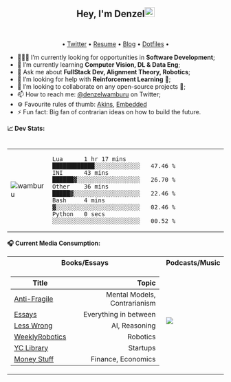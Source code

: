 <h2 align="center">Hey, I'm Denzel<img src="https://github.com/wamburu/wamburu/raw/master/assets/hi.gif" width="23px"></h2>

<br/>

<p align="center">
  • <a href="https://twitter.com/denzelwamburu">Twitter</a>
  • <a href="https://wamburu.codes">Resume</a>
  • <a href="https://blog.wamburu.codes">Blog</a>
  • <a href="https://github.com/wamburu/dotfiles">Dotfiles</a> •

</p>

- 🕵🏿‍♂️ I’m currently looking for opportunities in **Software Development**;
- 🌱 I’m currently learning **Computer Vision, DL & Data Eng**;
- 💬 Ask me about **FullStack Dev, Alignment Theory, Robotics**;
- 🤔 I’m looking for help with **Reinforcement Learning** 👾;
- 👯 I’m looking to collaborate on any open-source projects 🤝;
- 📫 How to reach me: [@denzelwamburu](https://twitter.com/denzelwamburu) on Twitter;
- ⚙️ Favourite rules of thumb: [Akins](https://spacecraft.ssl.umd.edu/akins_laws.html), [Embedded](https://embeddedartistry.com/blog/2018/04/26/embedded-rules-of-thumb/)
- ⚡ Fun fact: Big fan of contrarian ideas on how to build the future.
<summary><strong>📈 Dev Stats: </strong></summary>
<br>
<table>
<tr><td>

<a>
  <img src="https://github-readme-stats.vercel.app/api?username=wamburu&show_icons=true&count_private=true&theme=merko&hide=contribs" alt="wamburu" /> 
</a>
</td><td>

<!--START_SECTION:waka-->
```text
Lua      1 hr 17 mins    ████████████░░░░░░░░░░░░░   47.46 % 
INI      43 mins         ██████▓░░░░░░░░░░░░░░░░░░   26.70 % 
Other    36 mins         █████▓░░░░░░░░░░░░░░░░░░░   22.46 % 
Bash     4 mins          ▓░░░░░░░░░░░░░░░░░░░░░░░░   02.46 % 
Python   0 secs          ░░░░░░░░░░░░░░░░░░░░░░░░░   00.52 % 
```
<!--END_SECTION:waka-->

</td></tr>
</table>

<summary><strong>🎧 Current Media Consumption: </strong></summary>

<table>

<tr><th>Books/Essays </th> <th>Podcasts/Music</th></tr>
<tr><td>

| Title                                                                                               |                        Topic |
| --------------------------------------------------------------------------------------------------- | ---------------------------: |
| [Anti-Fragile](https://www.amazon.com/Antifragile-Things-That-Disorder-Incerto/dp/0812979680)       | Mental Models, Contrarianism |
| [Essays](https://www.notion.so/b64d5144c7cc4c7a991119eff4588428?v=4c2dba4120a644768db4a0d42839f491) |        Everything in between |
| [Less Wrong](https://www.lesswrong.com)                                                             |                AI, Reasoning |
| [WeeklyRobotics](https://weeklyrobotics.com/)                                                       |                     Robotics |
| [YC Library](https://www.ycombinator.com/library)                                                   |                     Startups |
| [Money Stuff](https://www.bloomberg.com/opinion/authors/ARbTQlRLRjE/matthew-s-levine)               |           Finance, Economics |

</td><td>

<a>
  <img align="center" src="https://spotify-github-profile.vercel.app/api/view?uid=denzelwamburu&cover_image=false" />
</a>
</td></tr>
</table>
